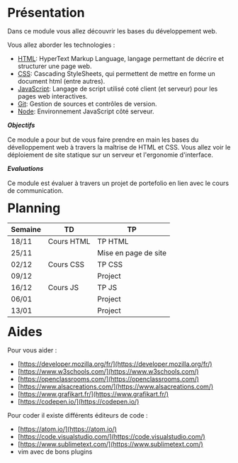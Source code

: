 <style>
  h1, h5 {
    margin-top: 0;
    margin-bottom: 16px;
  }
</style>  
# Présentation

Dans ce module vous allez découvrir les bases du développement web.

Vous allez aborder les technologies : 
 - [HTML](http://www.w3.org/TR/html5/): HyperText Markup Language, langage permettant de décrire et structurer une page web.
 - [CSS](http://www.w3.org/TR/css-2010/): Cascading StyleSheets, qui permettent de mettre en forme un document html (entre autres).
 - [JavaScript](https://developer.mozilla.org/fr/docs/Web/JavaScript): Langage de script utilisé coté client (et serveur) pour les pages web interactives.
 - [Git](https://git-scm.com/): Gestion de sources et contrôles de version.
 - [Node](https://nodejs.org/fr/): Environnement JavaScript côté serveur.

<h5>Objectifs</h5>

Ce module a pour but de vous faire prendre en main les bases du dévelloppement web à travers la maîtrise de HTML et CSS. Vous allez voir le déploiement de site statique sur un serveur et l'ergonomie d'interface. 

<h5>Evaluations</h5>

Ce module est évaluer à travers un projet de portefolio en lien avec le cours de communication.

# Planning

<table style="width:100%">
  <thead style="width:100%">
    <tr>
      <th>Semaine</th>
      <th>TD</th>
      <th>TP</th>
    </tr>
  </thead>
  <tbody>
    <tr>
      <td>18/11</td>
      <td>Cours HTML</td>
      <td>TP HTML</td>
    </tr>
    <tr>
      <td>25/11</td>
      <td></td>
      <td>Mise en page de site</td>
    </tr>
    <tr>
      <td>02/12</td>
      <td>Cours CSS</td>
      <td>TP CSS</td>
    </tr>
    <tr>
      <td>09/12</td>
      <td></td>
      <td>Project</td>
    </tr>
    <tr>
      <td>16/12</td>
      <td>Cours JS</td>
      <td>TP JS</td>
    </tr>
    <tr>
      <td>06/01</td>
      <td></td>
      <td>Project</td>
    </tr>
    <tr>
      <td>13/01</td>
      <td></td>
      <td>Project</td>
    </tr>  
  </tbody>
</table>

# Aides

Pour vous aider : 
 - [https://developer.mozilla.org/fr/](https://developer.mozilla.org/fr/)
 - [https://www.w3schools.com/](https://www.w3schools.com/)
 - [https://openclassrooms.com/](https://openclassrooms.com/)
 - [https://www.alsacreations.com/](https://www.alsacreations.com/)
 - [https://www.grafikart.fr/](https://www.grafikart.fr/)
 - [https://codepen.io/](https://codepen.io/)

Pour coder il existe différents éditeurs de code :
 - [https://atom.io/](https://atom.io/)
 - [https://code.visualstudio.com/](https://code.visualstudio.com/)
 - [https://www.sublimetext.com/](https://www.sublimetext.com/)
 - vim avec de bons plugins

